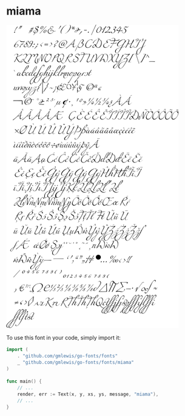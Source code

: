 # miama

![miama](miama.png)

To use this font in your code, simply import it:

```go
import (
	. "github.com/gmlewis/go-fonts/fonts"
	_ "github.com/gmlewis/go-fonts/fonts/miama"
)

func main() {
	// ...
	render, err := Text(x, y, xs, ys, message, "miama"),
	// ...
}
```
